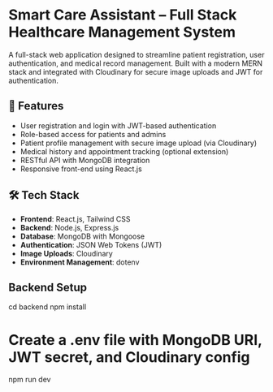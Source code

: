 # Smart Care Assistant – Full Stack Healthcare Management System

A full-stack web application designed to streamline patient registration, user authentication, and medical record management. Built with a modern MERN stack and integrated with Cloudinary for secure image uploads and JWT for authentication.

## 🚀 Features

- User registration and login with JWT-based authentication
- Role-based access for patients and admins
- Patient profile management with secure image upload (via Cloudinary)
- Medical history and appointment tracking (optional extension)
- RESTful API with MongoDB integration
- Responsive front-end using React.js


## 🛠️ Tech Stack

- **Frontend**: React.js, Tailwind CSS
- **Backend**: Node.js, Express.js
- **Database**: MongoDB with Mongoose
- **Authentication**: JSON Web Tokens (JWT)
- **Image Uploads**: Cloudinary
- **Environment Management**: dotenv

## Backend Setup
cd backend
npm install

# Create a .env file with MongoDB URI, JWT secret, and Cloudinary config

npm run dev